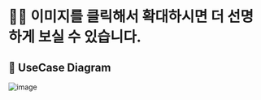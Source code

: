 # 🙋‍♂️ 이미지를 클릭해서 확대하시면 더 선명하게 보실 수 있습니다.


## 🧾 UseCase Diagram
![image](https://github.com/rmflsdl4/SIRIUS/assets/57540594/4b619a76-8bb5-4b4a-ab62-17d7f7089818)
